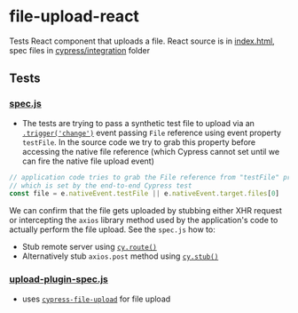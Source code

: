 # file-upload-react

Tests React component that uploads a file. React source is in [index.html](index.html), spec files in [cypress/integration](cypress/integration) folder

## Tests

### [spec.js](cypress/integration/spec.js)

- The tests are trying to pass a synthetic test file to upload via an [`.trigger('change')`](https://on.cypress.io/trigger) event passing `File` reference using event property `testFile`. In the source code we try to grab this property before accessing the native file reference (which Cypress cannot set until we can fire the native file upload event)

```js
// application code tries to grab the File reference from "testFile" property
// which is set by the end-to-end Cypress test
const file = e.nativeEvent.testFile || e.nativeEvent.target.files[0]
```

We can confirm that the file gets uploaded by stubbing either XHR request or intercepting the `axios` library method used by the application's code to actually perform the file upload. See the `spec.js` how to:

- Stub remote server using [`cy.route()`](https://on.cypress.io/route)
- Alternatively stub `axios.post` method using [`cy.stub()`](https://on.cypress.io/stub)

### [upload-plugin-spec.js](cypress/integration/upload-plugin-spec.js)

- uses [`cypress-file-upload`](https://github.com/abramenal/cypress-file-upload) for file upload
